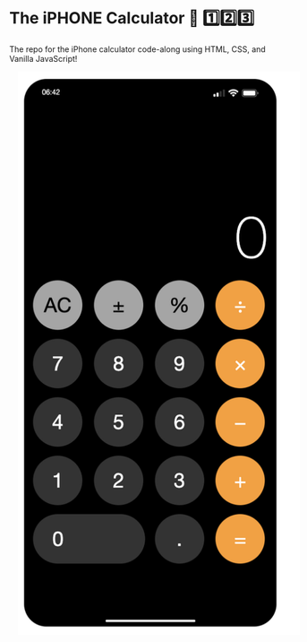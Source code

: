 # The iPHONE Calculator 📱 1️⃣2️⃣3️⃣

The repo for the iPhone calculator code-along using HTML, CSS, and Vanilla JavaScript!

<img src="/iphone-calculator-js-master/iphone.png" alt="iphone calculator" style="margin-left: 15px;" />

